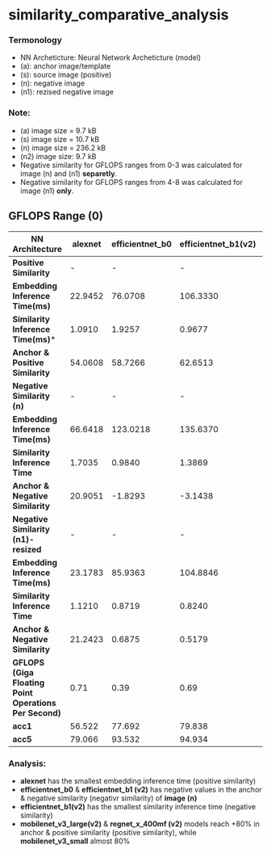 # similarity_comparative_analysis

### Termonology
- NN Archeticture: Neural Network Archeticture (model)
- (a): anchor image/template
- (s): source image (positive)
- (n): negative image
- (n1): rezised negative image

### Note: 
- (a) image size = 9.7 kB 
- (s) image size = 10.7 kB
- (n) image size = 236.2 kB
- (n2) image size: 9.7 kB
- Negative similarity for GFLOPS ranges from 0-3 was calculated for image (n) and (n1) **separetly**.
- Negative similarity for GFLOPS ranges from 4-8 was calculated for image (n1) **only**.
  
## GFLOPS Range (0)



|**NN Architecture**|alexnet|efficientnet_b0|efficientnet_b1(v2)|mnasnet0_5|mnasnet0_75|mnasnet1_0|mnasnet1_3|mobilenet_v2 (v2)|mobilenet_v3_large(v2)|mobilenet_v3_small|regnet_x_400mf (v2)|
|-|-|-|-|-|-|-|-|-|-|-|-|
| **Positive Similarity**|-|-|-|-|-|-|-|-|-|-|-|
| **Embedding Inference Time(ms)**| 22.9452|76.0708|106.3330|53.2820|55.9785|58.9318|64.6741|63.5908|62.2003|57.5352|74.1813|
| **Similarity Inference Time(ms)***|1.0910|1.9257|0.9677|1.7705|1.5173|1.9150|2.6190|1.6997|1.3955|1.5497|1.8296
| **Anchor & Positive Similarity**|54.0608|58.7266|62.6513|24.7069|34.0333|41.4679|30.7476|53.7780|81.3388|79.1964|85.3203|
| **Negative Similarity (n)**| -|-|-|-|-|-|-|-|-|-|-|
| **Embedding Inference Time(ms)**|66.6418|123.0218|135.6370|91.1896|92.5117|92.3293|92.2983|91.9986|102.9584|90.6320|112.9642|
| **Similarity Inference Time**| 1.7035|0.9840|1.3869|1.9929|1.0848|1.1435|1.0560|0.8957|0.9561|1.1070|1.0641|
| **Anchor & Negative Similarity**| 20.9051|-1.8293|-3.1438|1.4024|4.1157|14.5433|4.1319|25.2240|40.3210|35.2345|46.9519|
| **Negative Similarity (n1)-resized**| -|-|-|-|-|-|-|-|-|-|-|
| **Embedding Inference Time(ms)**|23.1783|85.9363|104.8846|55.4149|56.0505|55.1937|53.7698|61.7499|67.3475|65.4585|78.7289|
| **Similarity Inference Time**| 1.1210|0.8719|0.8240|1.5688|1.6725|1.8065|1.9388|1.4744|1.0903|1.9948|1.3828|
| **Anchor & Negative Similarity**| 21.2423|0.6875|0.5179|1.2124|6.0947|14.5142|4.8405|26.2946|39.1919|30.6165|49.9285|
| **GFLOPS (Giga Floating Point Operations Per Second)**| 0.71|0.39|0.69|0.1|0.21|0.31|0.53|0.3|0.22|0.06|0.41|
| **acc1**| 56.522|77.692|79.838|67.734|71.18|73.456|76.506|72.154|75.274|67.668|74.864|
| **acc5**|79.066|93.532|94.934|87.49|90.496|91.51|93.522|90.822|92.566|87.402|92.322|

### **Analysis:** 
- **alexnet** has the smallest embedding inference time (positive similarity)
- **efficientnet_b0** & **efficientnet_b1 (v2)** has negative values in the anchor & negative similarity (negativr similarity) of **image (n)**
- **efficientnet_b1(v2)** has the smallest similarity inference time (negative similarity)
- **mobilenet_v3_large(v2)** & **regnet_x_400mf (v2)** models reach +80% in anchor & positive similarity (positive similarity), while **mobilenet_v3_small** almost 80%
  














